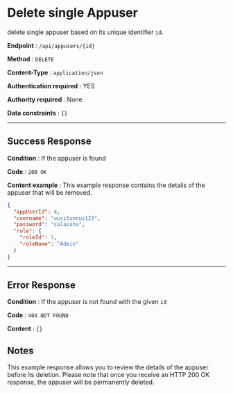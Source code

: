 # Delete single Appuser

delete single appuser based on its unique identifier `id`.

**Endpoint** : `/api/appusers/{id}`

**Method** : `DELETE`

**Content-Type** : `application/json`

**Authentication required** : YES

**Authority required** : None

**Data constraints** : `{}`

---

## Success Response

**Condition** : If the appuser is found

**Code** : `200 OK`

**Content example** : This example response contains the details of the appuser that will be removed.

```json
{
  "appUserId": 4,
  "username": "uusitunnus123",
  "password": "salasana",
  "role": {
    "roleId": 1,
    "roleName": "Admin"
  }
}
```

---

## Error Response

**Condition** : If the appuser is not found with the given `id`

**Code** : `404 NOT FOUND`

**Content** : `{}`

## Notes

This example response allows you to review the details of the appuser before its deletion. Please note that once you receive an HTTP 200 OK response, the appuser will be permanently deleted.
